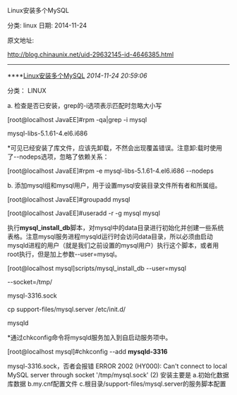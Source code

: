 Linux安装多个MySQL

分类: linux
日期: 2014-11-24

原文地址: 

http://blog.chinaunix.net/uid-29632145-id-4646385.html

------

****[Linux安装多个MySQL]() *2014-11-24 20:59:06*

分类： LINUX

a.       检查是否已安装，grep的-i选项表示匹配时忽略大小写

[root@localhost JavaEE]#rpm -qa|grep -i mysql

mysql-libs-5.1.61-4.el6.i686

*可见已经安装了库文件，应该先卸载，不然会出现覆盖错误。注意卸:载时使用了--nodeps选项，忽略了依赖关系：

[root@localhost JavaEE]#rpm -e mysql-libs-5.1.61-4.el6.i686 --nodeps

b.     添加mysql组和mysql用户，用于设置mysql安装目录文件所有者和所属组。

[root@localhost JavaEE]#groupadd mysql

[root@localhost JavaEE]#useradd -r -g mysql mysql

执行**mysql_install_db**脚本，对mysql中的data目录进行初始化并创建一些系统表格。注意mysql服务进程mysqld运行时会访问data目录，所以必须由启动mysqld进程的用户（就是我们之前设置的mysql用户）执行这个脚本，或者用root执行，但是加上参数--user=mysql。

[root@localhost mysql]scripts/mysql_install_db --user=mysql

--socket=/tmp/

mysql-3316.sock

cp support-files/mysql.server /etc/init.d/

mysqld

*通过chkconfig命令将mysqld服务加入到自启动服务项中。

[root@localhost mysql]#chkconfig --add **mysqld-3316**

mysql-3316.sock，否者会报错
ERROR 2002 (HY000): Can't connect to local MySQL server through socket '/tmp/mysql.sock' (2)
安装主要是
a.初始化数据库数据
b.my.cnf配置文件
c.根目录/support-files/mysql.server的服务脚本配置